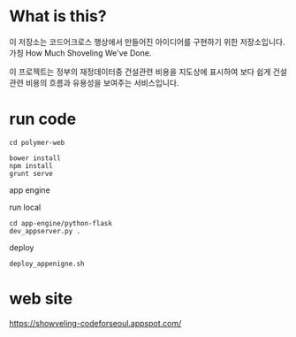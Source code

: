 # What is this?

이 저장소는 코드어크로스 행상에서 만들어진 아이디어를 구현하기 위한 저장소입니다.
가칭 How Much Shoveling We've Done.

이 프로젝트는 정부의 재정데이터중 건설관련 비용을 지도상에 표시하여 보다 쉽게 건설관련 비용의 흐름과 유용성을 보여주는 서비스입니다.


# run code

```
cd polymer-web

bower install
npm install
grunt serve
```

app engine

run local

```
cd app-engine/python-flask
dev_appserver.py .
```

deploy

```
deploy_appenigne.sh
```

# web site

https://showveling-codeforseoul.appspot.com/

